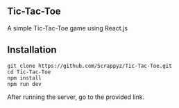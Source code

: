 ## Tic-Tac-Toe
A simple Tic-Tac-Toe game using React.js

## Installation
```
git clone https://github.com/Scrappyz/Tic-Tac-Toe.git
cd Tic-Tac-Toe
npm install
npm run dev
```
After running the server, go to the provided link.